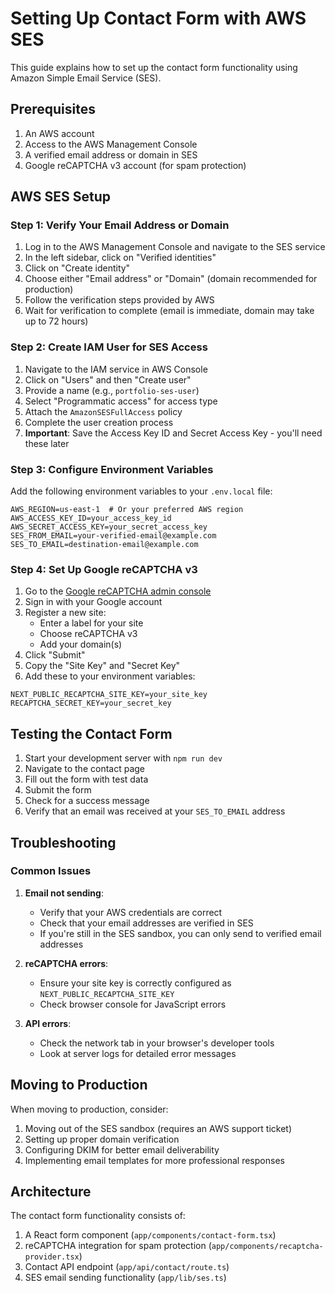 # Setting Up Contact Form with AWS SES

This guide explains how to set up the contact form functionality using Amazon Simple Email Service (SES).

## Prerequisites

1. An AWS account
2. Access to the AWS Management Console
3. A verified email address or domain in SES
4. Google reCAPTCHA v3 account (for spam protection)

## AWS SES Setup

### Step 1: Verify Your Email Address or Domain

1. Log in to the AWS Management Console and navigate to the SES service
2. In the left sidebar, click on "Verified identities"
3. Click on "Create identity"
4. Choose either "Email address" or "Domain" (domain recommended for production)
5. Follow the verification steps provided by AWS
6. Wait for verification to complete (email is immediate, domain may take up to 72 hours)

### Step 2: Create IAM User for SES Access

1. Navigate to the IAM service in AWS Console
2. Click on "Users" and then "Create user"
3. Provide a name (e.g., `portfolio-ses-user`)
4. Select "Programmatic access" for access type
5. Attach the `AmazonSESFullAccess` policy
6. Complete the user creation process
7. **Important**: Save the Access Key ID and Secret Access Key - you'll need these later

### Step 3: Configure Environment Variables

Add the following environment variables to your `.env.local` file:

```
AWS_REGION=us-east-1  # Or your preferred AWS region
AWS_ACCESS_KEY_ID=your_access_key_id
AWS_SECRET_ACCESS_KEY=your_secret_access_key
SES_FROM_EMAIL=your-verified-email@example.com
SES_TO_EMAIL=destination-email@example.com
```

### Step 4: Set Up Google reCAPTCHA v3

1. Go to the [Google reCAPTCHA admin console](https://www.google.com/recaptcha/admin)
2. Sign in with your Google account
3. Register a new site:
   - Enter a label for your site
   - Choose reCAPTCHA v3
   - Add your domain(s)
4. Click "Submit"
5. Copy the "Site Key" and "Secret Key"
6. Add these to your environment variables:

```
NEXT_PUBLIC_RECAPTCHA_SITE_KEY=your_site_key
RECAPTCHA_SECRET_KEY=your_secret_key
```

## Testing the Contact Form

1. Start your development server with `npm run dev`
2. Navigate to the contact page
3. Fill out the form with test data
4. Submit the form
5. Check for a success message
6. Verify that an email was received at your `SES_TO_EMAIL` address

## Troubleshooting

### Common Issues

1. **Email not sending**: 
   - Verify that your AWS credentials are correct
   - Check that your email addresses are verified in SES
   - If you're still in the SES sandbox, you can only send to verified email addresses

2. **reCAPTCHA errors**:
   - Ensure your site key is correctly configured as `NEXT_PUBLIC_RECAPTCHA_SITE_KEY`
   - Check browser console for JavaScript errors

3. **API errors**:
   - Check the network tab in your browser's developer tools
   - Look at server logs for detailed error messages

## Moving to Production

When moving to production, consider:

1. Moving out of the SES sandbox (requires an AWS support ticket)
2. Setting up proper domain verification
3. Configuring DKIM for better email deliverability
4. Implementing email templates for more professional responses

## Architecture

The contact form functionality consists of:

1. A React form component (`app/components/contact-form.tsx`)
2. reCAPTCHA integration for spam protection (`app/components/recaptcha-provider.tsx`)
3. Contact API endpoint (`app/api/contact/route.ts`)
4. SES email sending functionality (`app/lib/ses.ts`) 
